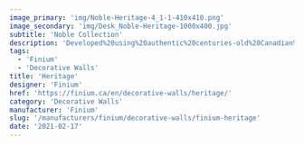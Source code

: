 ```yaml
---
image_primary: 'img/Noble-Heritage-4_1-1-410x410.png'
image_secondary: 'img/Desk_Noble-Heritage-1000x400.jpg'
subtitle: 'Noble Collection'
description: 'Developed%20using%20authentic%20centuries-old%20Canadian%20barn%20wood%2C%20Noble%20collection%20products%20stand%20out%20thanks%20to%20their%20unique%2C%20one-of-a-kind%20look.%20Each%20product%20creatively%20reveals%20the%20character%20and%20beauty%20behind%20those%20beams%20and%20panels%20that%20have%20been%20shaped%20over%20the%20years.'
tags:
  - 'Finium'
  - 'Decorative Walls'
title: 'Heritage'
designer: 'Finium'
href: 'https://finium.ca/en/decorative-walls/heritage/'
category: 'Decorative Walls'
manufacturer: 'Finium'
slug: '/manufacturers/finium/decorative-walls/finium-heritage'
date: '2021-02-17'
---
```

